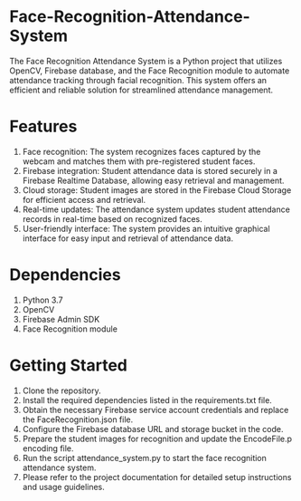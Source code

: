 # Face-Recognition-Attendance-System
The Face Recognition Attendance System is a Python project that utilizes OpenCV, Firebase database, and the Face Recognition module to automate attendance tracking through facial recognition. This system offers an efficient and reliable solution for streamlined attendance management.

# Features
1. Face recognition: The system recognizes faces captured by the webcam and matches them with pre-registered student faces.
2. Firebase integration: Student attendance data is stored securely in a Firebase Realtime Database, allowing easy retrieval and management.
3. Cloud storage: Student images are stored in the Firebase Cloud Storage for efficient access and retrieval.
4. Real-time updates: The attendance system updates student attendance records in real-time based on recognized faces.
5. User-friendly interface: The system provides an intuitive graphical interface for easy input and retrieval of attendance data.
# Dependencies
1. Python 3.7
2. OpenCV
3. Firebase Admin SDK
4. Face Recognition module
# Getting Started
1. Clone the repository.
2. Install the required dependencies listed in the requirements.txt file.
3. Obtain the necessary Firebase service account credentials and replace the FaceRecognition.json file.
4. Configure the Firebase database URL and storage bucket in the code.
5. Prepare the student images for recognition and update the EncodeFile.p encoding file.
6. Run the script attendance_system.py to start the face recognition attendance system.
7. Please refer to the project documentation for detailed setup instructions and usage guidelines.
